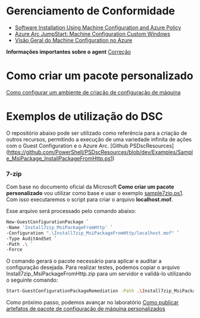 # Gerenciamento de Conformidade

- [Software Installation Using Machine Configuration and Azure Policy](https://techcommunity.microsoft.com/blog/coreinfrastructureandsecurityblog/software-installation-using-machine-configuration-and-azure-policy/3695636)
- [Azure Arc JumpStart: Machine Configuration Custom Windows](https://azurearcjumpstart.io/azure_arc_jumpstart/azure_arc_servers/day2/arc_automanage/arc_automanage_machine_configuration_custom_windows)
- [Visão Geral do Machine Configuration no Azure](https://learn.microsoft.com/pt-br/azure/governance/machine-configuration/overview)

**Informações importantes sobre o agent**
[Correção](https://learn.microsoft.com/pt-br/azure/governance/machine-configuration/whats-new/agent)

# Como criar um pacote personalizado
[Como configurar um ambiente de criação de configuração de máquina](https://learn.microsoft.com/pt-br/azure/governance/machine-configuration/how-to/develop-custom-package/1-set-up-authoring-environment)

# Exemplos de utilização do DSC
O repositório abaixo pode ser utilizado como referência para a criação de outros recursos, permitindo a execução de uma variedade infinita de ações com o Guest Configuration e o Azure Arc.
[Github PSDscResources] (https://github.com/PowerShell/PSDscResources/blob/dev/Examples/Sample_MsiPackage_InstallPackageFromHttp.ps1)

### **7-zip**
Com base no documento oficial da Microsoft **Como criar um pacote personalizado** vou utilizar como base e usar o exemplo [sample7zip.ps1](https://raw.githubusercontent.com/fabiotreze/AzureArcDemo/refs/heads/main/Lab3/sample7zip.ps1). Com isso executaremos o script para criar o arquivo **localhost.mof**.

Esse arquivo será processado pelo comando abaixo:

```bash
New-GuestConfigurationPackage `
-Name 'Install7zip_MsiPackageFromHttp' `
-Configuration ".\Install7zip_MsiPackageFromHttp/localhost.mof" `
-Type AuditAndSet `
-Path .\ `
-Force
```

O comando gerará o pacote necessário para aplicar e auditar a configuração desejada. Para realizar testes, podemos copiar o arquivo Install7zip_MsiPackageFromHttp.zip para um servidor e validá-lo utilizando o seguinte comando:
```bash
Start-GuestConfigurationPackageRemediation -Path .\Install7zip_MsiPackageFromHttp.zip
```

Como próximo passo, podemos avançar no laboratório [Como publicar artefatos de pacote de configuração de máquina personalizados](https://learn.microsoft.com/en-us/azure/governance/machine-configuration/how-to/develop-custom-package/4-publish-package)